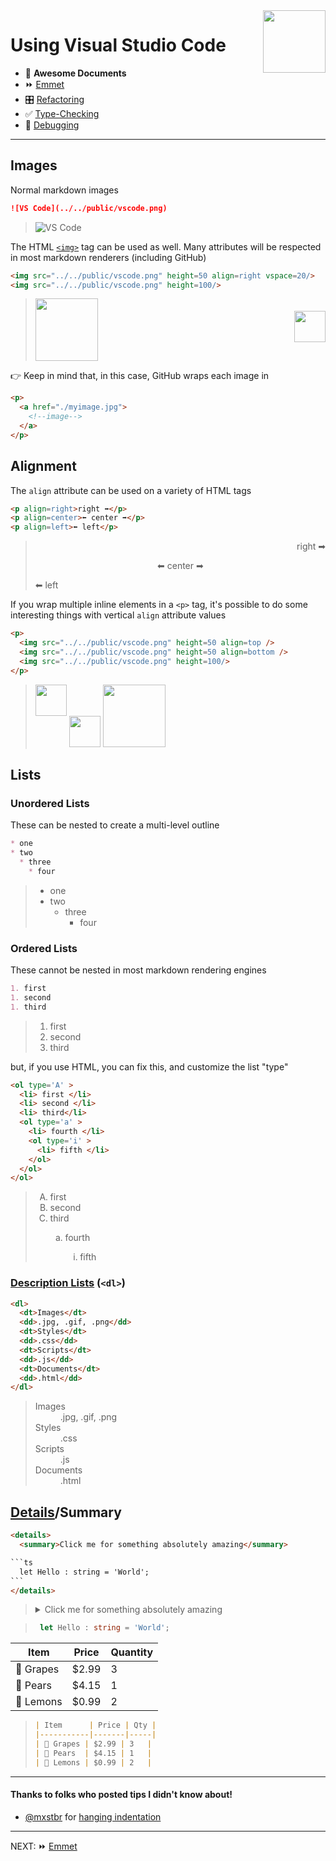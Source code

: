 <img align='right' height=100 src='../../../public/vscode.png'>

# Using Visual Studio Code

* 📄 **Awesome Documents**
* ⏩ [Emmet](./emmet.md)
* 🎛 [Refactoring](./refactoring.md)
* ✅ [Type-Checking](./type-checking.md)
* 🐞 [Debugging](./debugging.md)

---

## Images

Normal markdown images
```md
![VS Code](../../public/vscode.png)
```
> ![VS Code](../../public/vscode.png)

The HTML [`<img>`](https://developer.mozilla.org/en-US/docs/Web/HTML/Element/img) tag can be used as well. Many attributes will be respected in most markdown renderers (including GitHub)

```html
<img src="../../public/vscode.png" height=50 align=right vspace=20/>
<img src="../../public/vscode.png" height=100/>
```
> <img src="../../public/vscode.png" height=50 align=right vspace=20/>
> <img src="../../public/vscode.png" height=100/>

👉 Keep in mind that, in this case, GitHub wraps each image in 
```html
<p>
  <a href="./myimage.jpg">
    <!--image-->
  </a>
</p>
```

## Alignment

The `align` attribute can be used on a variety of HTML tags
```html
<p align=right>right ➡</p>
<p align=center>⬅ center ➡</p>
<p align=left>⬅ left</p>
```
> <p align=right>right ➡</p>
> <p align=center>⬅ center ➡</p>
> <p align=left>⬅ left</p>

If you wrap multiple inline elements in a `<p>` tag, it's possible to do some interesting things with vertical `align` attribute values

```html
<p>
  <img src="../../public/vscode.png" height=50 align=top />
  <img src="../../public/vscode.png" height=50 align=bottom />
  <img src="../../public/vscode.png" height=100/>
</p>
```
> <p>
>   <img src="../../public/vscode.png" height=50 align=top />
>   <img src="../../public/vscode.png" height=50 align=bottom />
>   <img src="../../public/vscode.png" height=100/>
> </p>

## Lists

### Unordered Lists

These can be nested to create a multi-level outline

```md
* one
* two
  * three
    * four
```
> * one
> * two
>   * three
>     * four

### Ordered Lists

These cannot be nested in most markdown rendering engines

```md
1. first
1. second
1. third
```
> 1. first
> 1. second
> 1. third

but, if you use HTML, you can fix this, and customize the list "type"

```html
<ol type='A' >
  <li> first </li>
  <li> second </li>
  <li> third</li>
  <ol type='a' >
    <li> fourth </li>
    <ol type='i' >
      <li> fifth </li>
    </ol>
  </ol>
</ol>
```
> <ol type='A' >
>   <li> first </li>
>   <li> second </li>
>   <li> third</li>
>   <ol type='a' >
>     <li> fourth </li>
>     <ol type='i' >
>       <li> fifth </li>
>     </ol>
>   </ol>
> </ol>

### [Description Lists](https://developer.mozilla.org/en-US/docs/Web/HTML/Element/dl) (`<dl>`)

```html
<dl>
  <dt>Images</dt>
  <dd>.jpg, .gif, .png</dd>
  <dt>Styles</dt>
  <dd>.css</dd>
  <dt>Scripts</dt>
  <dd>.js</dd>
  <dt>Documents</dt>
  <dd>.html</dd>
</dl>
```

> <dl>
>   <dt>Images</dt>
>   <dd>.jpg, .gif, .png</dd>
>   <dt>Styles</dt>
>   <dd>.css</dd>
>   <dt>Scripts</dt>
>   <dd>.js</dd>
>   <dt>Documents</dt>
>   <dd>.html</dd>
> </dl>

## [Details](https://developer.mozilla.org/en-US/docs/Web/HTML/Element/details)/Summary

````html
<details>
  <summary>Click me for something absolutely amazing</summary>

```ts
  let Hello : string = 'World';
```
</details>
````


> <details>
>  <summary>Click me for something absolutely amazing</summary>
>
  <!--- the above line is left intentionally inorder to favor the functionality, else it would be shown as an html element instead -->
>```ts
>  let Hello : string = 'World';
>```
> </details>


| Item      | Price | Quantity |
|-----------|-------|----------|
| 🍇 Grapes | $2.99 | 3        |
| 🍐 Pears  | $4.15 | 1        |
| 🍋 Lemons | $0.99 | 2        |

> ```md
> | Item      | Price | Qty |
> |-----------|-------|-----|
> | 🍇 Grapes | $2.99 | 3   |
> | 🍐 Pears  | $4.15 | 1   |
> | 🍋 Lemons | $0.99 | 2   |
> ```

---
#### Thanks to folks who posted tips I didn't know about!
* [@mxstbr](https://github.com/mxstbr)  for [hanging indentation](https://github.com/mxstbr/github-markdown-tricks#hanging-indendation)

---
NEXT: ⏩ [Emmet](./emmet.md)
